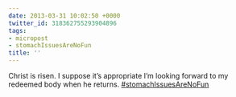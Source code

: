 ```yaml
---
date: 2013-03-31 10:02:50 +0000
twitter_id: 318362755293904896
tags:
- micropost
- stomachIssuesAreNoFun
title: ''
---
```


Christ is risen. I suppose it’s appropriate I’m looking forward to my redeemed body when he returns. [#stomachIssuesAreNoFun](https://twitter.com/hashtag/stomachIssuesAreNoFun)
